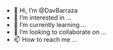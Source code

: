 - 👋 Hi, I’m @DavBarraza
- 👀 I’m interested in ...
- 🌱 I’m currently learning ...
- 💞️ I’m looking to collaborate on ...
- 📫 How to reach me ...

<!---
DavBarraza/DavBarraza is a ✨ special ✨ repository because its `README.md` (this file) appears on your GitHub profile.
You can click the Preview link to take a look at your changes.
--->
